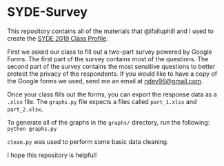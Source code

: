 # SYDE-Survey

This repository contains all of the materials that @ifalluphill and I used to create the [SYDE 2019 Class Profile](http://ndey96.github.io/syde_2019_class_profile.pdf).

First we asked our class to fill out a two-part survey powered by Google Forms. The first part of the survey contains most of the questions. The second part of the survey contains the most sensitive questions to better protect the privacy of the respondents. If you would like to have a copy of the Google forms we used, send me an email at ndey96@gmail.com.

Once your class fills out the forms, you can export the response data as a `.xlsx` file. The `graphs.py` file expects a files called `part_1.xlsx` and `part_2.xlsx`.

To generate all of the graphs in the `graphs/` directory, run the following:
`python graphs.py`

`clean.py` was used to perform some basic data cleaning.

I hope this repository is helpful!
